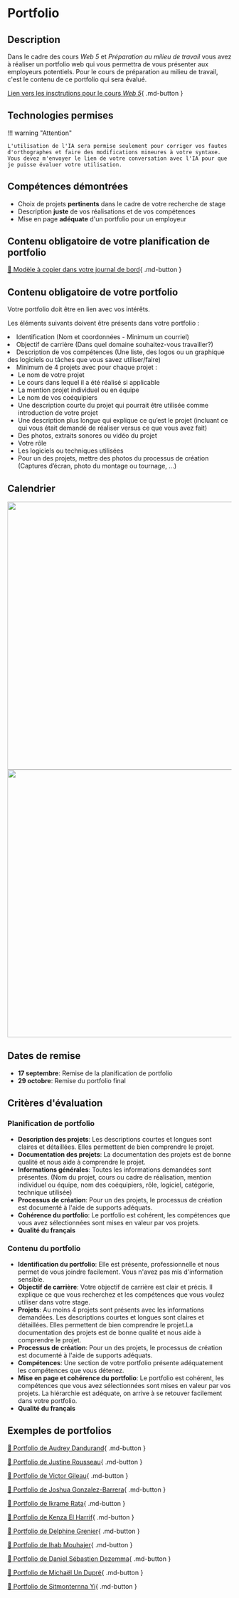 # Portfolio


## Description
Dans le cadre des cours *Web 5* et *Préparation au milieu de travail* vous avez à réaliser un portfolio web qui vous permettra de vous présenter aux employeurs potentiels. Pour le cours de préparation au milieu de travail, c'est le contenu de ce portfolio qui sera évalué.

[Lien vers les insctrutions pour le cours *Web 5*](https://tim-montmorency.com/compendium/582-511-web5/projets/portfolio.html){ .md-button }


## Technologies permises
!!! warning "Attention"

    L'utilisation de l'IA sera permise seulement pour corriger vos fautes d'orthographes et faire des modifications mineures à votre syntaxe. Vous devez m'envoyer le lien de votre conversation avec l'IA pour que je puisse évaluer votre utilisation. 

## Compétences démontrées
* Choix de projets **pertinents** dans le cadre de votre recherche de stage
* Description **juste** de vos réalisations et de vos compétences
* Mise en page **adéquate** d'un portfolio pour un employeur

## Contenu obligatoire de votre planification de portfolio
[💼 Modèle à copier dans votre journal de bord](https://github.com/tim-montmorency-preparation-stage/modele_journal_preparation_stage/blob/main/03_planification_portfolio.md){ .md-button }    


## Contenu obligatoire de votre portfolio
Votre portfolio doit être en lien avec vos intérêts. 

Les éléments suivants doivent être présents dans votre portfolio :
<li>Identification (Nom et coordonnées - Minimum un courriel)</li>
<li>Objectif de carrière (Dans quel domaine souhaitez-vous travailler?)</li>
<li>Description de vos compétences (Une liste, des logos ou un graphique des logiciels ou tâches que vous savez utiliser/faire)</li>
<li>Minimum de 4 projets avec pour chaque projet :<ul><li>Le nom de votre projet</li><li>Le cours dans lequel il a été réalisé si applicable</li><li>La mention projet individuel ou en équipe</li><li>Le nom de vos coéquipiers</li><li>Une description courte du projet qui pourrait être utilisée comme introduction de votre projet</li><li>Une description plus longue qui explique ce qu’est le projet (incluant ce qui vous était demandé de réaliser versus ce que vous avez fait)</li><li>Des photos, extraits sonores ou vidéo du projet</li><li>Votre rôle</li><li>Les logiciels ou techniques utilisées</li><li>Pour un des projets, mettre des photos du processus de création (Captures d’écran, photo du montage ou tournage, …)</li></ul></li>

## Calendrier
<img src="images/septembre.jpg" height="600" />    

<img src="images/octobre.jpg" height="600" />

## Dates de remise
* **17 septembre**: Remise de la planification de portfolio
* **29 octobre**: Remise du portfolio final

## Critères d'évaluation
### Planification de portfolio
* **Description des projets**: Les descriptions courtes et longues sont claires et détaillées. Elles permettent de bien comprendre le projet.
* **Documentation des projets**: La documentation des projets est de bonne qualité et nous aide à comprendre le projet.
* **Informations générales**: Toutes les informations demandées sont présentes. (Nom du projet, cours ou cadre de réalisation, mention individuel ou équipe, nom des coéquipiers, rôle, logiciel, catégorie, technique utilisée)
* **Processus de création**: Pour un des projets, le processus de création est documenté à l'aide de supports adéquats.
* **Cohérence du portfolio**: Le portfolio est cohérent, les compétences que vous avez sélectionnées sont mises en valeur par vos projets. 
* **Qualité du français**

### Contenu du portfolio
* **Identification du portfolio**: Elle est présente, professionnelle et nous permet de vous joindre facilement. Vous n'avez pas mis d'information sensible.
* **Objectif de carrière**: Votre objectif de carrière est clair et précis. Il explique ce que vous recherchez et les compétences que vous voulez utiliser dans votre stage. 
* **Projets**: Au moins 4 projets sont présents avec les informations demandées. Les descriptions courtes et longues sont claires et détaillées. Elles permettent de bien comprendre le projet.La documentation des projets est de bonne qualité et nous aide à comprendre le projet.
* **Processus de création**: Pour un des projets, le processus de création est documenté à l'aide de supports adéquats.
* **Compétences**: Une section de votre portfolio présente adéquatement les compétences que vous détenez. 
* **Mise en page et cohérence du portfolio**: Le portfolio est cohérent, les compétences que vous avez sélectionnées sont mises en valeur par vos projets. La hiérarchie est adéquate, on arrive à se retouver facilement dans votre portfolio.
* **Qualité du français**

## Exemples de portfolios
[💼 Portfolio de Audrey Dandurand](https://audreydandurand.github.io/index.html){ .md-button }    

[💼 Portfolio de Justine Rousseau](https://justinersu.github.io/){ .md-button }    

[💼 Portfolio de Victor Gileau](https://victorgileau.github.io/victorgileau_portfolio/index.html){ .md-button }         

[💼 Portfolio de Joshua Gonzalez-Barrera](https://jxshvfx.github.io/joshuagonzalez.github.io/){ .md-button }     

[💼 Portfolio de Ikrame Rata](https://ikramert.ca/){ .md-button }     

[💼 Portfolio de Kenza El Harrif](https://kenzaelharrif.github.io/KenzaElHarrif_portfolio/index.html){ .md-button }      

[💼 Portfolio de Delphine Grenier](https://delphineg-projets.github.io/portfolio){ .md-button }      

[💼 Portfolio de Ihab Mouhajer](https://ihabmjr.github.io/){ .md-button }     

[💼 Portfolio de Daniel Sébastien Dezemma](https://dezemma.com/){ .md-button }      

[💼 Portfolio de Michaël Un Dupré](https://michaelu-d.github.io/portfolio/){ .md-button }    

[💼 Portfolio de Sitmonternna Yi](https://sitmonternna.github.io/artist_portfolio/){ .md-button }
